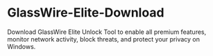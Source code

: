 # GlassWire-Elite-Download
Download GlassWire Elite Unlock Tool to enable all premium features, monitor network activity, block threats, and protect your privacy on Windows.
